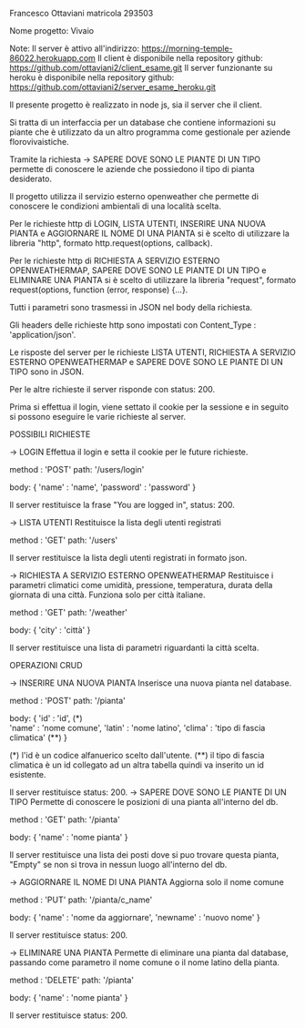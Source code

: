 Francesco Ottaviani								matricola 293503

Nome progetto: Vivaio

Note:
Il server è attivo all'indirizzo: https://morning-temple-86022.herokuapp.com
Il client è disponibile nella repository github: https://github.com/ottaviani2/client_esame.git
Il server funzionante su heroku è disponibile nella repository github: https://github.com/ottaviani2/server_esame_heroku.git



Il presente progetto è realizzato in node js, sia il server che il client. 

Si tratta di un interfaccia per un database che contiene informazioni su piante che è utilizzato da un altro programma come gestionale per aziende florovivaistiche. 

Tramite la richiesta -> SAPERE DOVE SONO LE PIANTE DI UN TIPO permette di conoscere le aziende che possiedono il tipo di pianta desiderato.

Il progetto utilizza il servizio esterno openweather che permette di conoscere le condizioni ambientali di una località scelta.

Per le richieste http di LOGIN, LISTA UTENTI, INSERIRE UNA NUOVA PIANTA e AGGIORNARE IL NOME DI UNA PIANTA si è scelto di utilizzare la libreria "http", formato http.request(options, callback).

Per le richieste http di RICHIESTA A SERVIZIO ESTERNO OPENWEATHERMAP, SAPERE DOVE SONO LE PIANTE DI UN TIPO e ELIMINARE UNA PIANTA si è scelto di utilizzare la libreria "request", formato request(options, function (error, response) {...}.

Tutti i parametri sono trasmessi in JSON nel body della richiesta.

Gli headers delle richieste http sono impostati con Content_Type : 'application/json'.

Le risposte del server per le richieste LISTA UTENTI, RICHIESTA A SERVIZIO ESTERNO OPENWEATHERMAP e SAPERE DOVE SONO LE PIANTE DI UN TIPO sono in JSON. 

Per le altre richieste il server risponde con status: 200.

Prima si effettua il login, viene settato il cookie per la sessione e in seguito si possono eseguire le varie richieste al server.


POSSIBILI RICHIESTE

-> LOGIN
Effettua il login e setta il cookie per le future richieste.

method : 'POST'
path: '/users/login'

body:
{
  'name' : 'name',
  'password' : 'password'
}

Il server restituisce la frase "You are logged in", status: 200.


-> LISTA UTENTI
Restituisce la lista degli utenti registrati

method : 'GET'
path: '/users'

Il server restituisce la lista degli utenti registrati in formato json.


-> RICHIESTA A SERVIZIO ESTERNO OPENWEATHERMAP
Restituisce i parametri climatici come umidità, pressione, temperatura, durata della giornata di una città.
Funziona solo per città italiane.

method : 'GET'
path: '/weather'

body:
{
'city' : 'città'
}

Il server restituisce una lista di parametri riguardanti la città scelta.

OPERAZIONI CRUD

-> INSERIRE UNA NUOVA PIANTA
Inserisce una nuova pianta nel database.

method : 'POST'
path: '/pianta'

body:
{
  'id' : 'id', (*)	
  'name' : 'nome comune',
  'latin' : 'nome latino',
  'clima' : 'tipo di fascia climatica' (**)
}

(*)  l'id è un codice alfanuerico scelto dall'utente.
(**) il tipo di fascia climatica è un id collegato ad un 
     altra tabella quindi va inserito un id esistente.

Il server restituisce status: 200.
-> SAPERE DOVE SONO LE PIANTE DI UN TIPO
Permette di conoscere le posizioni di una pianta all'interno del db.

method : 'GET'
path: '/pianta'

body:
{
  'name' : 'nome pianta'
}

Il server restituisce una lista dei posti dove si puo trovare questa pianta, 
"Empty" se non si trova in nessun luogo all'interno del db.


-> AGGIORNARE IL NOME DI UNA PIANTA
Aggiorna solo il nome comune

method : 'PUT'
path: '/pianta/c_name'

body:
{
  'name' : 'nome da aggiornare',
  'newname' : 'nuovo nome'
}

Il server restituisce status: 200.


-> ELIMINARE UNA PIANTA
Permette di eliminare una pianta dal database, passando come parametro il nome comune o il nome latino della pianta.

method : 'DELETE'
path: '/pianta'

body:
{
  'name' : 'nome pianta'
}

Il server restituisce status: 200.
